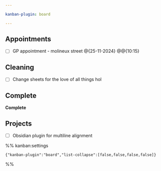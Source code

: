 ```yaml
---

kanban-plugin: board

---
```


## Appointments

- [ ] GP appointment - molineux street @{25-11-2024} @@{10:15}


## Cleaning

- [ ] Change sheets for the love of all things hol


## Complete

**Complete**


## Projects

- [ ] Obsidian plugin for multiline alignment




%% kanban:settings
```
{"kanban-plugin":"board","list-collapse":[false,false,false,false]}
```
%%